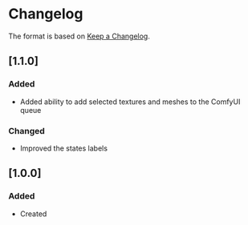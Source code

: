 # Changelog
The format is based on [Keep a Changelog](https://keepachangelog.com/en/1.0.0/).

## [1.1.0]
### Added
- Added ability to add selected textures and meshes to the ComfyUI queue

### Changed
- Improved the states labels

## [1.0.0]
### Added
- Created
